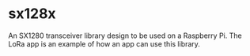 # sx128x
An SX1280 transceiver library design to be used on a Raspberry Pi. The LoRa app is an example of how an app can use this library.
